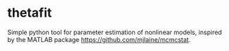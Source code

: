 # thetafit
Simple python tool for parameter estimation of nonlinear models, inspired by the MATLAB package <url>https://github.com/mjlaine/mcmcstat</url>.
